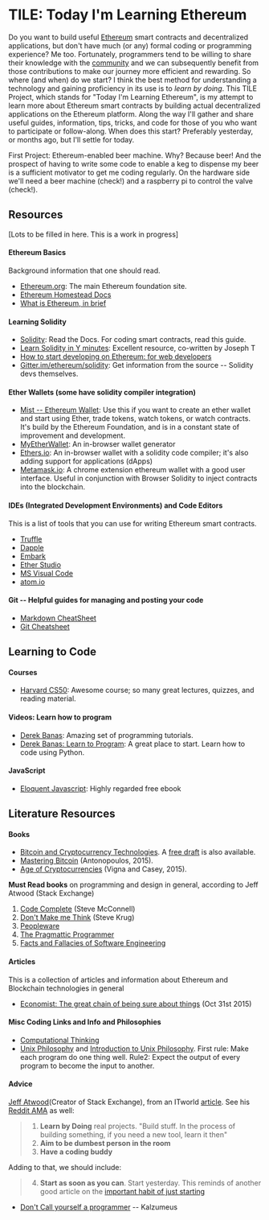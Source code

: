 # TILE: Today I'm Learning Ethereum
Do you want to build useful [Ethereum](https://ethereum.org) smart contracts and decentralized applications, but don't have much (or any) formal coding or programming experience? Me too. Fortunately, programmers tend to be willing to share their knowledge with the [community](https://stackexchange.com/ethereum) and we can subsequently benefit from those contributions to make our journey more efficient and rewarding. So where (and when) do we start? I think the best method for understanding a technology and gaining proficiency in its use is to *learn by doing*. This TILE Project, which stands for "Today I'm Learning Ethereum", is my attempt to learn more about Ethereum smart contracts by building actual decentralized applications on the Ethereum platform. Along the way I'll gather and share useful guides, information, tips, tricks, and code for those of you who want to participate or follow-along. When does this start? Preferably yesterday, or months ago, but I'll settle for today.

First Project: Ethereum-enabled beer machine. Why? Because beer! And the prospect of having to write some code to enable a keg to dispense my beer is a sufficient motivator to get me coding regularly. On the hardware side we'll need a beer machine (check!) and a raspberry pi to control the valve (check!). 


## Resources
[Lots to be filled in here. This is a work in progress]

#### Ethereum Basics
Background information that one should read.
 
* [Ethereum.org](https://ethereum.org): The main Ethereum foundation site. 
* [Ethereum Homestead Docs](https://ethereum-homestead.readthedocs.io/en/latest/) 
* [What is Ethereum, in brief](http://jefflau.net/what-is-ethereum/)

#### Learning Solidity
* [Solidity](https://solidity.readthedocs.io/en/develop/): Read the Docs. For coding smart contracts, read this guide. 
* [Learn Solidity in Y minutes](https://learnxinyminutes.com/docs/solidity/): Excellent resource, co-written by Joseph T
* [How to start developing on Ethereum: for web developers](http://jefflau.net/how-to-start-developing-on-ethereum-for-web-developers/)
* [Gitter.im/ethereum/solidity](https://gitter.im/ethereum/solidity): Get information from the source -- Solidity devs themselves.


#### Ether Wallets (some have solidity compiler integration)

* [Mist -- Ethereum Wallet](https://github.com/ethereum/mist/releases): Use this if you want to create an ether wallet and start using Ether, trade tokens, watch tokens, or watch contracts. It's build by the Ethereum Foundation, and is in a constant state of improvement and development. 
* [MyEtherWallet](https://www.myetherwallet.com/): An in-browser wallet generator
* [Ethers.io](https://ethers.io): An in-browser wallet with a solidity code compiler; it's also adding support for applications (dApps) 
* [Metamask.io](https://metamask.io): A chrome extension ethereum wallet with a good user interface. Useful in conjunction with Browser Solidity to inject contracts into the blockchain.


#### IDEs (Integrated Development Environments) and Code Editors

This is a list of tools that you can use for writing Ethereum smart contracts. 

* [Truffle]()
* [Dapple]()
* [Embark]()
* [Ether Studio]()
* [MS Visual Code]()
* [atom.io]()

#### Git -- Helpful guides for managing and posting your code

* [Markdown CheatSheet](https://github.com/adam-p/markdown-here/wiki/Markdown-Cheatsheet)
* [Git Cheatsheet](https://services.github.com/kit/downloads/github-git-cheat-sheet.pdf)


## Learning to Code

#### Courses
* [Harvard CS50](https://cs50.harvard.edu/): Awesome course; so many great lectures, quizzes, and reading material. 

#### Videos: Learn how to program
* [Derek Banas](https://www.youtube.com/user/derekbanas/playlists): Amazing set of programming tutorials. 
* [Derek Banas: Learn to Program](https://www.youtube.com/playlist?list=PLGLfVvz_LVvTn3cK5e6LjhgGiSeVlIRwt): A great place to start. Learn how to code using Python. 

#### JavaScript

* [Eloquent Javascript](http://eloquentjavascript.net/): Highly regarded free ebook



## Literature Resources

#### Books
* [Bitcoin and Cryptocurrency Technologies](http://bitcoinbook.cs.princeton.edu/). A [free draft](https://d28rh4a8wq0iu5.cloudfront.net/bitcointech/readings/princeton_bitcoin_book.pdf) is also available. 
* [Mastering Bitcoin](https://www.amazon.com/Mastering-Bitcoin-Unlocking-Digital-Cryptocurrencies/dp/1449374042) (Antonopoulos, 2015).
* [Age of Cryptocurrencies](https://www.amazon.com/Age-Cryptocurrency-Blockchain-Challenging-Economic/dp/1250081556/) (Vigna and Casey, 2015).

**Must Read books** on programming and design in general, according to Jeff Atwood (Stack Exchange)
1. [Code Complete](http://www.amazon.com/exec/obidos/ASIN/0735619670/codihorr-20) (Steve McConnell)
2. [Don't Make me Think](http://www.amazon.com/exec/obidos/ASIN/0321965515/codihorr-20) (Steve Krug) 
3. [Peopleware](http://www.amazon.com/exec/obidos/ASIN/0932633439/codihorr-20)
4. [The Pragmattic Programmer](http://www.amazon.com/exec/obidos/ASIN/020161622X/codihorr-20)
5. [Facts and Fallacies of Software Engineering](http://www.amazon.com/exec/obidos/ASIN/0321117425/codihorr-20)


#### Articles
This is a collection of articles and information about Ethereum and Blockchain technologies in general

* [Economist: The great chain of being sure about things](http://www.economist.com/news/briefing/21677228-technology-behind-bitcoin-lets-people-who-do-not-know-or-trust-each-other-build-dependable) (Oct 31st 2015)


#### Misc Coding Links and Info and Philosophies
* [Computational Thinking](http://socialissues.cs.toronto.edu/index.html?p=279.html)
* [Unix Philosophy](http://www.catb.org/esr/writings/taoup/html/ch01s06.html) and [Introduction to Unix Philosophy](http://www.linfo.org/unix_philosophy.html). First rule: Make each program do one thing well. Rule2: Expect the output of every program to become the input to another. 

#### Advice
[Jeff Atwood](https://blog.codinghorror.com/)(Creator of Stack Exchange), from an ITworld [article](http://www.itworld.com/article/2932599/enterprise-software/the-importance-of-coding-buddies-and-other-advice-for-programmers.html). See his [Reddit AMA](https://www.reddit.com/r/programmerchat/comments/38pggs/i_am_jeff_atwood_long_time_blogger_at/) as well: 
> 1. **Learn by Doing** real projects. "Build stuff. In the process of building something, if you need a new tool, learn it then" 
> 2. **Aim to be dumbest person in the room**
> 3. **Have a coding buddy**

Adding to that, we should include: 

> 4. **Start as soon as you can**. Start yesterday. This reminds of another good article on the [important habit of just starting](https://lifehacker.com/the-important-habit-of-just-starting-1771016698)

* [Don't Call yourself a programmer](http://www.kalzumeus.com/2011/10/28/dont-call-yourself-a-programmer/) -- Kalzumeus
